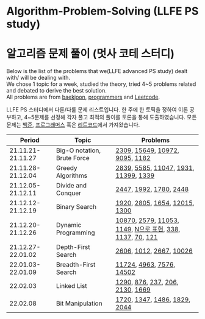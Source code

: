 # Algorithm-Problem-Solving (LLFE PS study)
# 알고리즘 문제 풀이 (멋사 코테 스터디)

Below is the list of the problems that we(LLFE advanced PS study) dealt with/ will be dealing with.  
We chose 1 topic for a week, studied the theory, tried 4~5 problems related and debated to derive the best solution.  
All problems are from [baekjoon](https://www.acmicpc.net/), [programmers](https://programmers.co.kr/) and [Leetcode](https://leetcode.com/).  

LLFE PS 스터디에서 다룬/다룰 문제 리스트입니다. 한 주에 한 토픽을 정하여 이론 공부하고, 4~5문제를 선정해 각자 풀고 최적의 풀이를 토론을 통해 도출하였습니다. 모든 문제는 [백준](https://www.acmicpc.net/), [프로그래머스](https://programmers.co.kr/) 혹은 [리트코드](https://leetcode.com/)에서 가져왔습니다.  

|Period|Topic|Problems|
|------|-----|-----------------|
|21.11.21-21.11.27|Big-O notation, Brute Force|[2309](https://github.com/beomjookim/Problem-Solving-Baekjoon/blob/main/Brute%20Force/2309.md), [15649](https://github.com/beomjookim/Problem-Solving-Baekjoon/blob/main/Brute%20Force/15649.md), [10972](https://github.com/beomjookim/Problem-Solving-Baekjoon/blob/main/Brute%20Force/10972.md), [9095](https://github.com/beomjookim/Problem-Solving-Baekjoon/blob/main/Brute%20Force/9095.md), [1182](https://github.com/beomjookim/Problem-Solving-Baekjoon/blob/main/Brute%20Force/1182.md)|
|21.11.28-21.12.04|Greedy Algorithms|[2839](https://github.com/beomjookim/Problem-Solving-Baekjoon/blob/main/Greedy/2839.md), [5585](https://github.com/beomjookim/Problem-Solving-Baekjoon/blob/main/Greedy/5585.md), [11047](https://github.com/beomjookim/Problem-Solving-Baekjoon/blob/main/Greedy/11047.md), [1931](https://github.com/beomjookim/Problem-Solving-Baekjoon/blob/main/Greedy/1931.md), [11399](https://github.com/beomjookim/Problem-Solving-Baekjoon/blob/main/Greedy/11399.md), [1339](https://github.com/beomjookim/Problem-Solving-Baekjoon/blob/main/Greedy/1339.md)|
|21.12.05-21.12.11|Divide and Conquer|[2447](https://github.com/beomjookim/Problem-Solving-Baekjoon/blob/main/Divide%20and%20Conquer/2447.md), [1992](https://github.com/beomjookim/Problem-Solving-Baekjoon/blob/main/Divide%20and%20Conquer/1992.md), [1780](https://github.com/beomjookim/Problem-Solving-Baekjoon/blob/main/Divide%20and%20Conquer/1780.md), [2448](https://github.com/beomjookim/Problem-Solving-Baekjoon/blob/main/Divide%20and%20Conquer/2448.md)|
|21.12.12-21.12.19|Binary Search|[1920](https://github.com/beomjookim/Problem-Solving-Baekjoon/blob/main/Binary%20Search/1920.md), [2805](https://github.com/beomjookim/Problem-Solving-Baekjoon/blob/main/Binary%20Search/2805.md), [1654](https://github.com/beomjookim/Problem-Solving-Baekjoon/blob/main/Binary%20Search/1654.md), [12015](https://github.com/beomjookim/Problem-Solving-Baekjoon/blob/main/Binary%20Search/12015.md), [1300](https://github.com/beomjookim/Problem-Solving-Baekjoon/blob/main/Binary%20Search/1300.md)|
|21.12.20-21.12.26|Dynamic Programming|[10870](https://github.com/beomjookim/Problem-Solving-Baekjoon/blob/main/Dynamic%20Programming/10870.md), [2579](https://github.com/beomjookim/Problem-Solving-Baekjoon/blob/main/Dynamic%20Programming/2579.md), [11053](https://github.com/beomjookim/Problem-Solving-Baekjoon/blob/main/Dynamic%20Programming/11053.md), [1149](https://github.com/beomjookim/Problem-Solving-Baekjoon/blob/main/Dynamic%20Programming/1149.md), [N으로 표현](https://github.com/beomjookim/Problem-Solving-Baekjoon/blob/main/Dynamic%20Programming/N%EC%9C%BC%EB%A1%9C%20%ED%91%9C%ED%98%84.md), [338](https://github.com/beomjookim/Problem-Solving-Baekjoon/blob/main/Dynamic%20Programming/338.md), [1137](https://github.com/beomjookim/Problem-Solving-Baekjoon/blob/main/Dynamic%20Programming/1137.md), [70](https://github.com/beomjookim/Problem-Solving-Baekjoon/blob/main/Dynamic%20Programming/70.md), [121](https://github.com/beomjookim/Problem-Solving-Baekjoon/blob/main/Dynamic%20Programming/121.md)|
|21.12.27-22.01.02|Depth-First Search|[2606](https://github.com/beomjookim/Problem-Solving-Baekjoon/blob/main/DFS%20and%20BFS/2606.md), [1012](https://github.com/beomjookim/Problem-Solving-Baekjoon/blob/main/DFS%20and%20BFS/1012.md), [2667](https://github.com/beomjookim/Problem-Solving-Baekjoon/blob/main/DFS%20and%20BFS/2667.md), [10026](https://github.com/beomjookim/Problem-Solving-Baekjoon/blob/main/DFS%20and%20BFS/10026.md)|
|22.01.03-22.01.09|Breadth-First Search|[11724](https://github.com/beomjookim/Problem-Solving-Baekjoon/blob/main/DFS%20and%20BFS/11724.md), [4963](https://github.com/beomjookim/Problem-Solving-Baekjoon/blob/main/DFS%20and%20BFS/4963.md), [7576](https://github.com/beomjookim/Problem-Solving-Baekjoon/blob/main/DFS%20and%20BFS/7576.md), [14502](https://github.com/beomjookim/Problem-Solving-Baekjoon/blob/main/DFS%20and%20BFS/14502.md)|
|22.02.03|Linked List|[1290](https://github.com/beomjookim/Problem-Solving-Baekjoon/blob/main/Linked%20List/1290.md), [876](https://github.com/beomjookim/Problem-Solving-Baekjoon/blob/main/Linked%20List/876.md), [237](https://github.com/beomjookim/Problem-Solving-Baekjoon/blob/main/Linked%20List/237.md), [206](https://github.com/beomjookim/Problem-Solving-Baekjoon/blob/main/Linked%20List/206.md), [2130](https://github.com/beomjookim/Problem-Solving-Baekjoon/blob/main/Linked%20List/2130.md), [1669](https://github.com/beomjookim/Problem-Solving-Baekjoon/blob/main/Linked%20List/1669.md)|
|22.02.08|Bit Manipulation|[1720](https://github.com/beomjookim/Algo-Problem-Solving-II/blob/main/Bit%20Manipulation/1720.md), [1347](https://github.com/beomjookim/Algo-Problem-Solving-II/blob/main/Bit%20Manipulation/1347.md), [1486](https://github.com/beomjookim/Algo-Problem-Solving-II/blob/main/Bit%20Manipulation/1486.md), [1829](https://github.com/beomjookim/Algo-Problem-Solving-II/blob/main/Bit%20Manipulation/1829.md), [2044](https://github.com/beomjookim/Algo-Problem-Solving-II/blob/main/Bit%20Manipulation/2044.md)|
